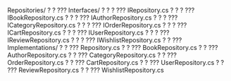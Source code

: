 Repositories/
?   ?   ??? Interfaces/
?   ?   ?   ??? IRepository.cs
?   ?   ?   ??? IBookRepository.cs
?   ?   ?   ??? IAuthorRepository.cs
?   ?   ?   ??? ICategoryRepository.cs
?   ?   ?   ??? IOrderRepository.cs
?   ?   ?   ??? ICartRepository.cs
?   ?   ?   ??? IUserRepository.cs
?   ?   ?   ??? IReviewRepository.cs
?   ?   ?   ??? IWishlistRepository.cs
?   ?   ??? Implementations/
?   ?       ??? Repository.cs
?   ?       ??? BookRepository.cs
?   ?       ??? AuthorRepository.cs
?   ?       ??? CategoryRepository.cs
?   ?       ??? OrderRepository.cs
?   ?       ??? CartRepository.cs
?   ?       ??? UserRepository.cs
?   ?       ??? ReviewRepository.cs
?   ?       ??? WishlistRepository.cs